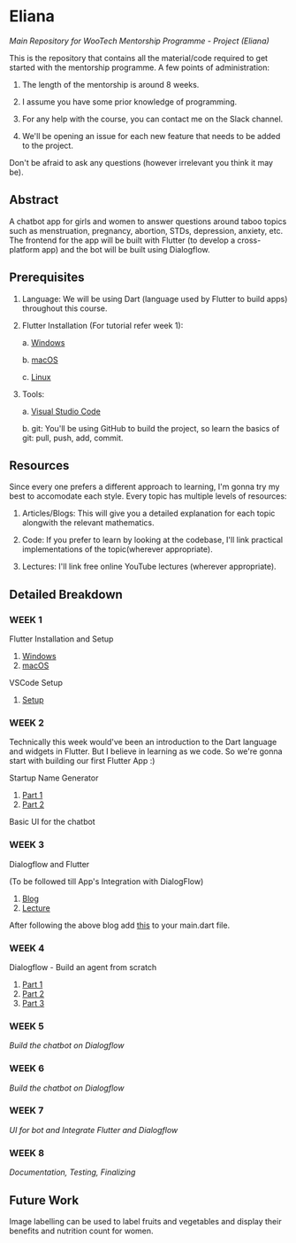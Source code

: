 # Eliana

_Main Repository for WooTech Mentorship Programme - Project (Eliana)_

This is the repository that contains all the material/code required to get started with the mentorship programme. A few points of administration:

1. The length of the mentorship is around 8 weeks.

2. I assume you have some prior knowledge of programming.

3. For any help with the course, you can contact me on the Slack channel.

4. We'll be opening an issue for each new feature that needs to be added to the project.

Don't be afraid to ask any questions (however irrelevant you think it may be).


## Abstract
A chatbot app for girls and women to answer questions around taboo topics such as menstruation, pregnancy, abortion, STDs, depression, anxiety, etc. 
The frontend for the app will be built with Flutter (to develop a cross-platform app) and the bot will be built using Dialogflow.


## Prerequisites

1. Language: We will be using Dart (language used by Flutter to build apps) throughout this course. 

2. Flutter Installation (For tutorial refer week 1):

    a. [Windows](https://flutter.dev/docs/get-started/install/windows)
    
    b. [macOS](https://flutter.dev/docs/get-started/install/macos)
    
    c. [Linux](https://flutter.dev/docs/get-started/install/linux)

4. Tools:

    a. [Visual Studio Code](https://code.visualstudio.com/download)
    
    b. git: You'll be using GitHub to build the project, so learn the basics of git: pull, push, add, commit.


## Resources

Since every one prefers a different approach to learning, I'm gonna try my best to accomodate each style. Every topic has multiple levels of resources:

1. Articles/Blogs: This will give you a detailed explanation for each topic alongwith the relevant mathematics.

2. Code: If you prefer to learn by looking at the codebase, I'll link practical implementations of the topic(wherever appropriate).

3. Lectures: I'll link free online YouTube lectures (wherever appropriate).


## Detailed Breakdown

### WEEK 1

Flutter Installation and Setup

1. [Windows](https://www.youtube.com/watch?v=M3UfYS0bqhE&list=PLRAV69dS1uWT-ooTYHCqgxMTGA233JMrP&index=4)
2. [macOS](https://www.youtube.com/watch?v=Xy-qHlaHr6c&list=PLRAV69dS1uWT-ooTYHCqgxMTGA233JMrP&index=2)

VSCode Setup

1. [Setup](https://www.youtube.com/watch?v=UgmKKtmgdKY&list=PLRAV69dS1uWT-ooTYHCqgxMTGA233JMrP&index=3)

### WEEK 2

Technically this week would've been an introduction to the Dart language and widgets in Flutter. But I believe in learning as we code. So we're gonna start with building our first Flutter App :)

Startup Name Generator
1. [Part 1](https://flutter.dev/docs/get-started/codelab)
2. [Part 2](https://codelabs.developers.google.com/codelabs/first-flutter-app-pt2/#0)

Basic UI for the chatbot

### WEEK 3

Dialogflow and Flutter

(To be followed till App's Integration with DialogFlow)
1. [Blog](https://ptyagicodecamp.github.io/implementing-flutter-factsbot-using-dialogflow.html)
2. [Lecture](https://www.youtube.com/watch?v=89XIlULDQKg)


After following the above blog add [this](https://gist.github.com/CheshtaK/c47f258abaf1a5c9af4d358e51024cb7) to your main.dart file.


### WEEK 4

Dialogflow - Build an agent from scratch

1. [Part 1](https://cloud.google.com/dialogflow/docs/tutorials/build-an-agent/)
2. [Part 2](https://cloud.google.com/dialogflow/docs/tutorials/build-an-agent/create-customize-agent)
3. [Part 3](https://cloud.google.com/dialogflow/docs/tutorials/build-an-agent/create-intent-with-parameters)


### WEEK 5

_Build the chatbot on Dialogflow_

### WEEK 6

_Build the chatbot on Dialogflow_

### WEEK 7

_UI for bot and Integrate Flutter and Dialogflow_

### WEEK 8

_Documentation, Testing, Finalizing_

## Future Work
Image labelling can be used to label fruits and vegetables and display their benefits and nutrition count for women.
